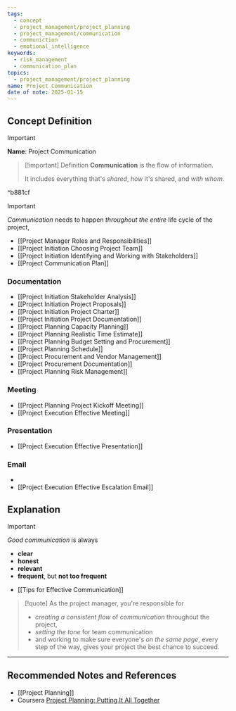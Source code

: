 ```yaml
---
tags:
  - concept
  - project_management/project_planning
  - project_management/communication
  - communiction
  - emotional_intelligence
keywords:
  - risk_management
  - communication_plan
topics:
  - project_management/project_planning
name: Project Communication
date of note: 2025-01-15
---
```


## Concept Definition

>[!important]
>**Name**: Project Communication

>[!important] Definition
>**Communication** is the flow of information. 
>
>It includes everything that's *shared*, *how* it's shared, and *with whom*.

^b881cf


>[!important]
>*Communication* needs to happen *throughout the entire* life cycle of the project,

- [[Project Manager Roles and Responsibilities]]
- [[Project Initiation Choosing Project Team]]
- [[Project Initiation Identifying and Working with Stakeholders]]
- [[Project Communication Plan]]

### Documentation

- [[Project Initiation Stakeholder Analysis]]
- [[Project Initiation Project Proposals]]
- [[Project Initiation Project Charter]]
- [[Project Initiation Project Documentation]]
- [[Project Planning Capacity Planning]]
- [[Project Planning Realistic Time Estimate]]
- [[Project Planning Budget Setting and Procurement]]
- [[Project Planning Schedule]]
- [[Project Procurement and Vendor Management]]
- [[Project Procurement Documentation]]
- [[Project Planning Risk Management]]

### Meeting

- [[Project Planning Project Kickoff Meeting]]
- [[Project Execution Effective Meeting]]


### Presentation

- [[Project Execution Effective Presentation]]

### Email

- 
- [[Project Execution Effective Escalation Email]]



## Explanation

>[!important] 
>*Good communication* is always
>- **clear**
>- **honest** 
>- **relevant**
>- **frequent**, but **not too frequent**

- [[Tips for Effective Communication]]

>[!quote]
>As the project manager, you're responsible for 
>- *creating a consistent flow* of *communication* throughout the project, 
>- *setting the tone* for team communication 
>- and working to make sure everyone's *on the same page*, every step of the way, gives your project the best chance to succeed.





-----------
##  Recommended Notes and References


- [[Project Planning]]
- Coursera [Project Planning: Putting It All Together](https://www.coursera.org/learn/project-planning-google/home/welcome)
